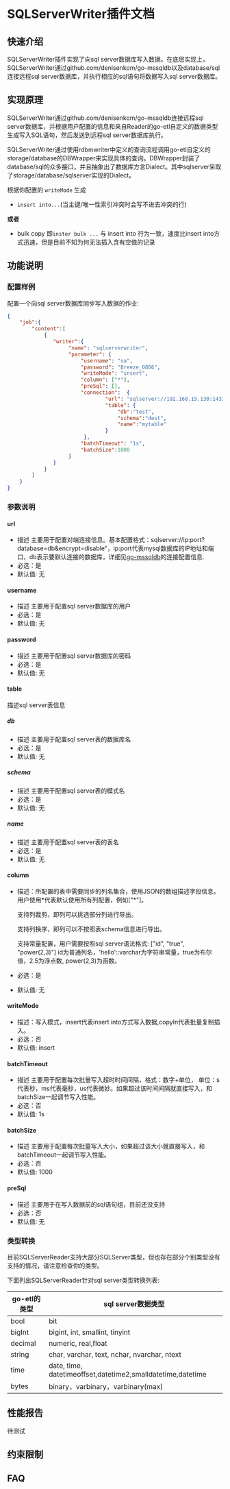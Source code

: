 # SQLServerWriter插件文档

## 快速介绍

SQLServerWriter插件实现了向sql server数据库写入数据。在底层实现上，SQLServerWriter通过github.com/denisenkom/go-mssqldb以及database/sql连接远程sql server数据库，并执行相应的sql语句将数据写入sql server数据库。

## 实现原理

SQLServerWriter通过github.com/denisenkom/go-mssqldb连接远程sql server数据库，并根据用户配置的信息和来自Reader的go-etl自定义的数据类型生成写入SQL语句，然后发送到远程sql server数据库执行。

SQLServerWriter通过使用rdbmwriter中定义的查询流程调用go-etl自定义的storage/database的DBWrapper来实现具体的查询。DBWrapper封装了database/sql的众多接口，并且抽象出了数据库方言Dialect。其中sqlserver采取了storage/database/sqlserver实现的Dialect。

根据你配置的 `writeMode` 生成

- `insert into...`(当主键/唯一性索引冲突时会写不进去冲突的行)

**或者**

- bulk copy 即`inster bulk ...` 与 insert into 行为一致，速度比insert into方式迅速，但是目前不知为何无法插入含有空值的记录

## 功能说明

### 配置样例

配置一个向sql server数据库同步写入数据的作业:

```json
{
    "job":{
        "content":[
            {
               "writer":{
                    "name": "sqlserverwriter",
                    "parameter": {
                        "username": "sa",
                        "password": "Breeze_0806",
                        "writeMode": "insert",
                        "column": ["*"],
                        "preSql": [],
                        "connection":  {
                                "url": "sqlserver://192.168.15.130:1433?database=test&encrypt=disable",
                                "table": {
                                    "db":"test",
                                    "schema":"dest",
                                    "name":"mytable"
                                }
                         },
                        "batchTimeout": "1s",
                        "batchSize":1000
                    }
               }
            }
        ]
    }
}
```

### 参数说明

#### url

- 描述 主要用于配置对端连接信息。基本配置格式：sqlserver://ip:port?database=db&encrypt=disable"，ip:port代表mysql数据库的IP地址和端口，db表示要默认连接的数据库，详细见[go-mssqldb](https://github.com/denisenkom/go-mssqldb)的连接配置信息.
- 必选：是
- 默认值: 无

#### username

- 描述 主要用于配置sql server数据库的用户
- 必选：是
- 默认值: 无

#### password

- 描述 主要用于配置sql server数据库的密码
- 必选：是
- 默认值: 无

#### table

描述sql server表信息

##### db

- 描述 主要用于配置sql server表的数据库名
- 必选：是
- 默认值: 无

##### schema

- 描述 主要用于配置sql server表的模式名
- 必选：是
- 默认值: 无

##### name

- 描述 主要用于配置sql server表的表名
- 必选：是
- 默认值: 无

#### column

- 描述：所配置的表中需要同步的列名集合，使用JSON的数组描述字段信息。用户使用*代表默认使用所有列配置，例如["\*"]。

  支持列裁剪，即列可以挑选部分列进行导出。

  支持列换序，即列可以不按照表schema信息进行导出。

  支持常量配置，用户需要按照sql server语法格式: ["id",  "true", "power(2,3)"] id为普通列名，'hello'::varchar为字符串常量，true为布尔值，2.5为浮点数, power(2,3)为函数。

- 必选：是

- 默认值: 无

#### writeMode

- 描述：写入模式，insert代表insert into方式写入数据,copyIn代表批量复制插入。
- 必选：否
- 默认值: insert

#### batchTimeout

- 描述 主要用于配置每次批量写入超时时间间隔，格式：数字+单位， 单位：s代表秒，ms代表毫秒，us代表微妙。如果超过该时间间隔就直接写入，和batchSize一起调节写入性能。
- 必选：否
- 默认值: 1s

#### batchSize

- 描述 主要用于配置每次批量写入大小，如果超过该大小就直接写入，和batchTimeout一起调节写入性能。
- 必选：否
- 默认值: 1000

#### preSql

- 描述 主要用于在写入数据前的sql语句组，目前还没支持
- 必选：否
- 默认值: 无

### 类型转换

目前SQLServerReader支持大部分SQLServer类型，但也存在部分个别类型没有支持的情况，请注意检查你的类型。

下面列出SQLServerReader针对sql server类型转换列表:

| go-etl的类型 | sql server数据类型                                          |
| ------------ | ----------------------------------------------------------- |
| bool         | bit                                                         |
| bigInt       | bigint, int, smallint, tinyint                              |
| decimal      | numeric, real,float                                         |
| string       | char, varchar, text, nchar, nvarchar, ntext                 |
| time         | date, time, datetimeoffset,datetime2,smalldatetime,datetime |
| bytes        | binary，varbinary，varbinary(max)                           |

## 性能报告

待测试

## 约束限制

## FAQ


